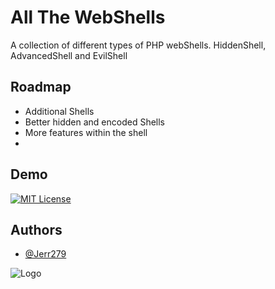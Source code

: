 # All The WebShells

A collection of different types of PHP webShells. HiddenShell, AdvancedShell and EvilShell

## Roadmap

- Additional Shells
- Better hidden and encoded Shells
- More features within the shell
-

## Demo

[![MIT License](https://img.shields.io/badge/License-MIT-green.svg)](https://choosealicense.com/licenses/mit/)

## Authors

- [@Jerr279](https://www.github.com/jerr279)

![Logo](https://imageupload.io/ib/d9l3vVpxqWdaKne_1698927556.png)
